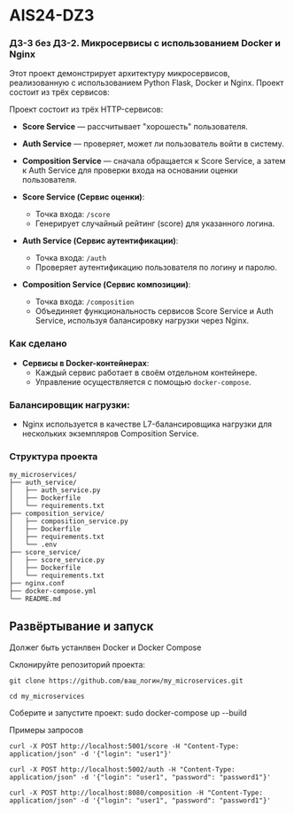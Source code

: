# AIS24-DZ3

### ДЗ-3 без ДЗ-2. Микросервисы с использованием Docker и Nginx

Этот проект демонстрирует архитектуру микросервисов, реализованную с использованием Python Flask, Docker и Nginx. Проект состоит из трёх сервисов:

Проект состоит из трёх HTTP-сервисов:

- **Score Service** — рассчитывает "хорошесть" пользователя.
- **Auth Service** — проверяет, может ли пользователь войти в систему.
- **Composition Service** — сначала обращается к Score Service, а затем к Auth Service для проверки входа на основании оценки пользователя.

- **Score Service (Сервис оценки)**:
  - Точка входа: `/score`
  - Генерирует случайный рейтинг (score) для указанного логина.

- **Auth Service (Сервис аутентификации)**:
  - Точка входа: `/auth`
  - Проверяет аутентификацию пользователя по логину и паролю.

- **Composition Service (Сервис композиции)**:
  - Точка входа: `/composition`
  - Объединяет функциональность сервисов Score Service и Auth Service, используя балансировку нагрузки через Nginx.

### Как сделано

- **Сервисы в Docker-контейнерах**:
  - Каждый сервис работает в своём отдельном контейнере.
  - Управление осуществляется с помощью `docker-compose`.

### Балансировщик нагрузки:
- Nginx используется в качестве L7-балансировщика нагрузки для нескольких экземпляров Composition Service.


### Структура проекта
```
my_microservices/
├── auth_service/
│   ├── auth_service.py
│   ├── Dockerfile
│   └── requirements.txt
├── composition_service/
│   ├── composition_service.py
│   ├── Dockerfile
│   ├── requirements.txt
│   └── .env
├── score_service/
│   ├── score_service.py
│   ├── Dockerfile
│   └── requirements.txt
├── nginx.conf
├── docker-compose.yml
└── README.md
```

## Развёртывание и запуск

Должег быть устанлвен Docker и Docker Compose

Склонируйте репозиторий проекта:

    git clone https://github.com/ваш_логин/my_microservices.git
    
    cd my_microservices

Соберите и запустите проект:
    sudo docker-compose up --build

Примеры запросов

    curl -X POST http://localhost:5001/score -H "Content-Type: application/json" -d '{"login": "user1"}'
     
    curl -X POST http://localhost:5002/auth -H "Content-Type: application/json" -d '{"login": "user1", "password": "password1"}'
    
    curl -X POST http://localhost:8080/composition -H "Content-Type: application/json" -d '{"login": "user1", "password": "password1"}'

